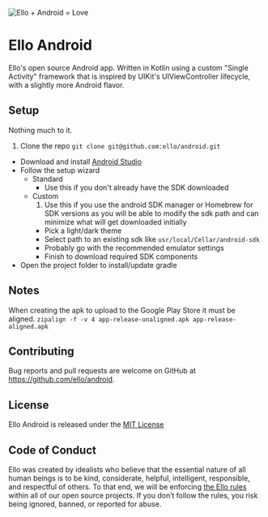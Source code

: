 ![Ello + Android = Love](https://cloud.githubusercontent.com/assets/12459/13925727/0dc96a7a-ef4f-11e5-9fb0-b23a73551e7f.jpg)

# Ello Android

Ello's open source Android app.  Written in Kotlin using a custom "Single
Activity" framework that is inspired by UIKit's UIViewController lifecycle, with
a slightly more Android flavor.

## Setup

Nothing much to it.

1. Clone the repo `git clone git@github.com:ello/android.git`
- Download and install [Android Studio](https://developer.android.com/studio/index.html)
- Follow the setup wizard
  * Standard
    - Use this if you don't already have the SDK downloaded
  * Custom
    1. Use this if you use the android SDK manager or Homebrew for SDK versions
      as you will be able to modify the sdk path and can minimize what will get
      downloaded initially
    - Pick a light/dark theme
    - Select path to an existing sdk like `usr/local/Cellar/android-sdk`
    - Probably go with the recommended emulator settings
    - Finish to download required SDK components
- Open the project folder to install/update gradle

## Notes

When creating the apk to upload to the Google Play Store it must be aligned.
`zipalign -f -v 4 app-release-unaligned.apk app-release-aligned.apk`

## Contributing
Bug reports and pull requests are welcome on GitHub at https://github.com/ello/android.

## License
Ello Android is released under the [MIT License](/LICENSE.txt)

## Code of Conduct
Ello was created by idealists who believe that the essential nature of all human beings is to be kind, considerate, helpful, intelligent, responsible, and respectful of others. To that end, we will be enforcing [the Ello rules](https://ello.co/wtf/policies/rules/) within all of our open source projects. If you don’t follow the rules, you risk being ignored, banned, or reported for abuse.
